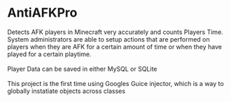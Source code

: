 # AntiAFKPro
Detects AFK players in Minecraft very accurately and counts Players Time. System administrators are able to setup actions that are performed on players when they are AFK for a certain amount of time or when they have played for a certain playtime.<br><br>Player Data can be saved in either MySQL or SQLite<br><br>
This project is the first time using Googles Guice injector, which is a way to globally instatiate objects across classes
